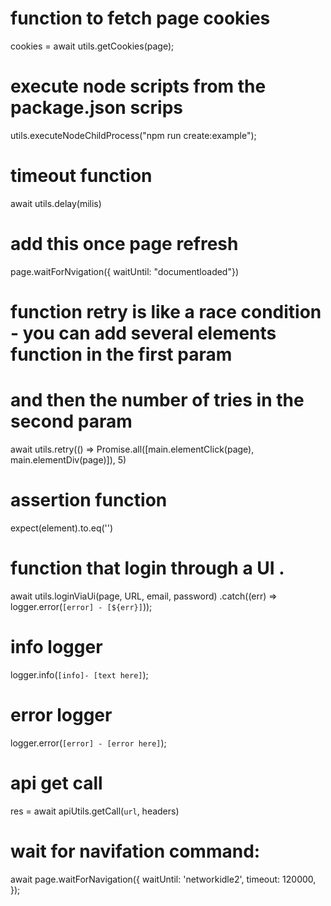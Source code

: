 # function to fetch page cookies

cookies = await utils.getCookies(page);

# execute node scripts from the package.json scrips

utils.executeNodeChildProcess("npm run create:example");

# timeout function

await utils.delay(milis)

# add this once page refresh

page.waitForNvigation({ waitUntil: "documentloaded"})

# function retry is like a race condition - you can add several elements function in the first param

# and then the number of tries in the second param

await utils.retry(() => Promise.all([main.elementClick(page), main.elementDiv(page)]), 5)

# assertion function

expect(element).to.eq('')

# function that login through a UI .

await utils.loginViaUi(page, URL, email, password)
.catch((err) => logger.error(`[error] - [${err}]`));

# info logger

logger.info(`[info]- [text here]`);

# error logger

logger.error(`[error] - [error here]`);

# api get call

res = await apiUtils.getCall(`url`, headers)

# wait for navifation command:

await page.waitForNavigation({
waitUntil: 'networkidle2',
timeout: 120000,
});
